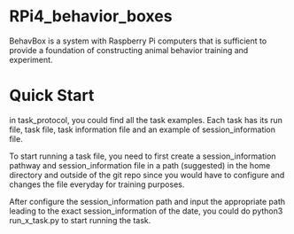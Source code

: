 # RPi4_behavior_boxes
BehavBox is a system with Raspberry Pi computers that is sufficient to provide a foundation of constructing animal behavior training and experiment.

# Quick Start
in task_protocol, you could find all the task examples. Each task has its run file, task file, task information file and an example of session_information file.

To start running a task file, you need to first create a session_information pathway and session_information file in a path (suggested) in the home directory and outside of the git repo since you would have to configure and changes the file everyday for training purposes.

After configure the session_information path and input the appropriate path leading to the exact session_information of the date, you could do python3 run_x_task.py to start running the task.
